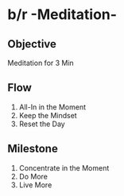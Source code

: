# b/r -Meditation-

## Objective

Meditation for 3 Min

## Flow

1. All-In in the Moment
2. Keep the Mindset
3. Reset the Day

## Milestone

1. Concentrate in the Moment
2. Do More
3. Live More
